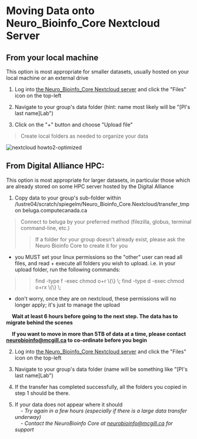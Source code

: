 # Moving Data onto Neuro_Bioinfo_Core Nextcloud Server

## From your local machine

This option is most appropriate for smaller datasets, usually hosted on your local machine or an external drive

1. Log into [the Neuro_Bioinfo_Core Nextcloud server](https://neurobioinfo.github.io/Neuro_Bioinfo_Core.Nextcloud) and click the "Files" icon on the top-left

2. Navigate to your group's data folder (hint: name most likely will be "[PI's last name]Lab")

3. Click on the "+" button and choose "Upload file"
> Create local folders as needed to organize your data

![nextcloud howto2-optimized](https://github.com/neurobioinfo/Neuro_Bioinfo_Core.Nextcloud/assets/35270039/b06522fc-beb5-493a-9dd4-83e148de8919)

## From Digital Alliance HPC:

This option is most appropriate for larger datasets, in particular those which are already stored on some HPC server hosted by the Digital Alliance

1. Copy data to your group's sub-folder within /lustre04/scratch/spiegelm/Neuro_Bioinfo_Core.Nextcloud/transfer_tmp on beluga.computecanada.ca
> Connect to beluga by your preferred method (filezilla, globus, terminal command-line, etc.)
> > If a folder for your group doesn't already exist, please ask the Neuro Bioinfo Core to create it for you
* you MUST set your linux permissions so the "other" user can read all files, and read + execute all folders you wish to upload. i.e. in your upload folder, run the following commands:
> > find -type f -exec chmod o+r \\{\\} \\;
> > find -type d -exec chmod o+rx \\{\\} \\;
* don't worry, once they are on nextcloud, these permissions will no longer apply; it's just to manage the upload

&nbsp;&nbsp;&nbsp;&nbsp;**__Wait at least 6 hours before going to the next step. The data has to migrate behind the scenes__**

&nbsp;&nbsp;&nbsp;&nbsp;**__If you want to move in more than 5TB of data at a time, please contact neurobioinfo@mcgill.ca to co-ordinate before you begin__**

2. Log into [the Neuro_Bioinfo_Core Nextcloud server](https://neurobioinfo.github.io/Neuro_Bioinfo_Core.Nextcloud) and click the "Files" icon on the top-left 

3. Navigate to your group's data folder (name will be something like "[PI's last name]Lab")

4. If the transfer has completed successfully, all the folders you copied in step 1 should be there.

5. If your data does not appear where it should  
&nbsp;&nbsp;&nbsp;&nbsp;- *Try again in a few hours (especially if there is a large data transfer underway)*  
&nbsp;&nbsp;&nbsp;&nbsp;- *Contact the NeuroBioinfo Core at neurobioinfo@mcgill.ca for support*

### 